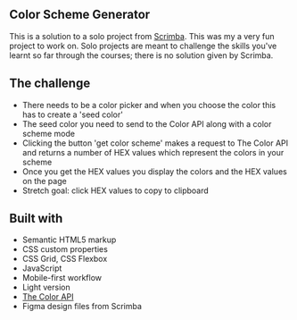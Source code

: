 ## Color Scheme Generator

This is a solution to a solo project from [Scrimba](https://www.scrimba.com).
This was my a very fun project to work on.
Solo projects are meant to challenge the skills you've learnt so far through the courses; there is no solution given by Scrimba.

## The challenge

- There needs to be a color picker and when you choose the color this has to create a 'seed color'
- The seed color you need to send to the Color API along with a color scheme mode
- Clicking the button 'get color scheme' makes a request to The Color API and returns a number of HEX values which represent the colors in your scheme
- Once you get the HEX values you display the colors and the HEX values on the page
- Stretch goal: click HEX values to copy to clipboard

## Built with

- Semantic HTML5 markup
- CSS custom properties 
- CSS Grid, CSS Flexbox
- JavaScript
- Mobile-first workflow
- Light version
- [The Color API](https://www.thecolorapi.com/)
- Figma design files from Scrimba
